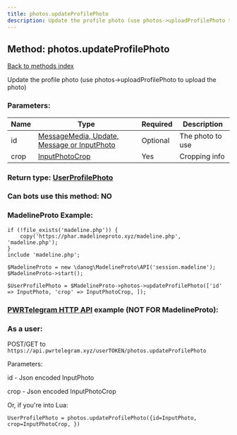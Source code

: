 ```yaml
---
title: photos.updateProfilePhoto
description: Update the profile photo (use photos->uploadProfilePhoto to upload the photo)
---
```

## Method: photos.updateProfilePhoto  
[Back to methods index](index.md)


Update the profile photo (use photos->uploadProfilePhoto to upload the photo)

### Parameters:

| Name     |    Type       | Required | Description |
|----------|---------------|----------|-------------|
|id|[MessageMedia, Update, Message or InputPhoto](../types/InputPhoto.md) | Optional|The photo to use|
|crop|[InputPhotoCrop](../types/InputPhotoCrop.md) | Yes|Cropping info|


### Return type: [UserProfilePhoto](../types/UserProfilePhoto.md)

### Can bots use this method: **NO**


### MadelineProto Example:


```
if (!file_exists('madeline.php')) {
    copy('https://phar.madelineproto.xyz/madeline.php', 'madeline.php');
}
include 'madeline.php';

$MadelineProto = new \danog\MadelineProto\API('session.madeline');
$MadelineProto->start();

$UserProfilePhoto = $MadelineProto->photos->updateProfilePhoto(['id' => InputPhoto, 'crop' => InputPhotoCrop, ]);
```

### [PWRTelegram HTTP API](https://pwrtelegram.xyz) example (NOT FOR MadelineProto):



### As a user:

POST/GET to `https://api.pwrtelegram.xyz/userTOKEN/photos.updateProfilePhoto`

Parameters:

id - Json encoded InputPhoto

crop - Json encoded InputPhotoCrop




Or, if you're into Lua:

```
UserProfilePhoto = photos.updateProfilePhoto({id=InputPhoto, crop=InputPhotoCrop, })
```

